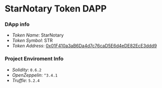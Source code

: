 # StarNotary Token DAPP

### DApp info

+ *Token Name*: StarNotary
+ *Token Symbol*: STR
+ *Token Address*: [0x01F410a3aB6Da4d7c76caD5E6d4eDE82EcE3ddd9](https://rinkeby.etherscan.io/address/0x01f410a3ab6da4d7c76cad5e6d4ede82ece3ddd9)

### Project Enviroment Info

+ *Solidity*: `0.6.2`
+ *OpenZeppelin*: `^3.4.1`
+ *Truffle*: `5.2.4`
